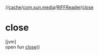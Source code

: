 //[cache](../../../index.md)/[com.sun.media](../index.md)/[RIFFReader](index.md)/[close](close.md)

# close

[jvm]\
open fun [close](close.md)()
